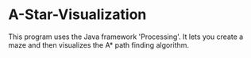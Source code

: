 # A-Star-Visualization
This program uses the Java framework 'Processing'. It lets you create a maze and then visualizes the A* path finding algorithm.
